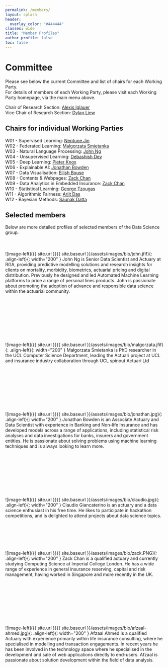 ```yaml
---
permalink: /members/
layout: splash
header:
  overlay_color: "#444444"
classes: wide
title: "Member Profiles"
author_profile: false
toc: false
---
```


<div class="notice--info" markdown="1">

<h1>Committee</h1>

Please see below the current Committee and list of chairs for each Working Party.  
For details of members of each Working Party, please visit each Working Party homepage, via the main menu above.

Chair of Research Section: <a href="https://www.linkedin.com/in/aiglauer/?originalSubdomain=ch"> Alexis Iglauer </a>
<br>Vice Chair of Research Section: <a href="https://www.linkedin.com/in/dylanliew/"> Dylan Liew </a>


<h2>Chairs for individual Working Parties</h2>

W01 - Supervised Learning: <a href href="https://www.linkedin.com/in/neptune-jin-0a1aba93/"> Neptune Jin </a>
<br>W02 - Federated Learning: <a href href="https://www.linkedin.com/in/ma%C5%82gorzata-%C5%9Bmietanka-a1963a112/"> Malgorzata Smietanka </a>
<br>W03 - Natural Language Processing: <a href="https://www.linkedin.com/in/wui-hua-ng/"> John Ng </a>
<br>W04 - Unsupervised Learning: <a href="https://www.linkedin.com/in/debashish-dey-669025a3/"> Debashish Dey </a>
<br>W05 - Deep Learning: <a href href="https://www.linkedin.com/in/pieter-knox/"> Pieter Knox </a>
<br>W06 - Explainable AI: <a href href="https://www.linkedin.com/in/jonathan-bowden-22433b27/"> Jonathan Bowden </a>
<br>W07 - Data Visualisation: <a href href="https://www.linkedin.com/in/eilish-bouse-655194b2/"> Eilish Bouse </a>
<br>W08 - Contents & Webpages: <a href href="https://www.linkedin.com/in/chanzhanliang/"> Zack Chan </a>
<br>W09 - Data Analytics in Embedded Insurance: <a href href="https://www.linkedin.com/in/chanzhanliang/"> Zack Chan </a>
<br>W10 - Statistical Learning: <a href="https://researchportal.hw.ac.uk/en/persons/george-tzougas"> George Tzougas </a>
<br>W11 - Algorithmic Fairness: <a href="https://www.linkedin.com/in/arijitdas1986/"> Arjit Das </a>
<br>W12 - Bayesian Methods:  <a href="https://www.linkedin.com/in/saunak-dutta-b74a551b/"> Saunak Datta </a>
</div>

<div class="notice--primary" markdown="1">
<h2>Selected members</h2>
Below are more detailed profiles of selected members of the Data Science group.
<br>
<br>
<br>
<br>
![image-left]({{ site.url }}{{ site.baseurl }}/assets/images/bio/john.jfif){: .align-left}{: width="200" } John Ng is Senior Data Scientist and Actuary at RGA, providing predictive modelling solutions and research insights for clients on mortality, morbidity, biometrics, actuarial pricing and digital distribution. Previously he designed and led Automated Machine Learning platforms to price a range of personal lines products. John is passionate about promoting the adoption of advance and responsible data science within the actuarial community.
<br>
<br>
<br>
<br>
<br>
<br>
<br>
<br>
<br>
<br>
![image-left]({{ site.url }}{{ site.baseurl }}/assets/images/bio/malgorzata.jfif){: .align-left}{: width="200" } Małgorzata Śmietanka is PhD researcher in the UCL Computer Science Department, leading the Actuari project at UCL and insurance industry collaboration through UCL spinout Actuari Ltd
<br>
<br>
<br>
<br>
<br>
<br>
<br>
<br>
<br>
<br>
![image-left]({{ site.url }}{{ site.baseurl }}/assets/images/bio/jonathan.jpg){: .align-left}{: width="200" } Jonathan Bowden is an Associate Actuary and Data Scientist with experience in Banking and Non-life Insurance and has developed models across a range of applications, including statistical risk analyses and data investigations for banks, insurers and government entities. He is passionate about solving problems using machine learning techniques and is always looking to learn more.
<br>
<br>
<br>
<br>
<br>
<br>
<br>
<br>
<br>
<br>
![image-left]({{ site.url }}{{ site.baseurl }}/assets/images/bio/claudio.jpg){: .align-left}{: width="200" } Claudio Giancaterino is an actuary  and a data science enthusiast in his free time. He likes to participate in hackathon competitions, and is delighted to attend projects about data science topics.
<br>
<br>
<br>
<br>
<br>
<br>
<br>
![image-left]({{ site.url }}{{ site.baseurl }}/assets/images/bio/zack.PNG){: .align-left}{: width="200" } Zack Chan is a qualified actuary and currently studying Computing Science at Imperial College London. He has a wide range of experience in general insurance reserving, capital and risk management, having worked in Singapore and more recently in the UK.
<br>
<br>
<br>
<br>
<br>
<br>
<br>
<br>
<br>
<br>
![image-left]({{ site.url }}{{ site.baseurl }}/assets/images/bio/afzaal-ahmed.jpg){: .align-left}{: width="200" } Afzaal Ahmed is a qualified Actuary with experience primarily within life insurance consulting, where he specialised in modelling and transaction engagements. In recent years he has been involved in the technology space where he specialised in the development and sale of web applications directly to end-users. Afzaal is passionate about solution development within the field of data analysis. 
<br>
<br>
<br>
<br>
<br>
<br>
<br>
<br>
<br>
<br>
</div>

